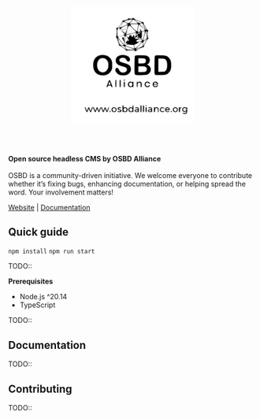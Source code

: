 <p align="center">

<img src="./docs/static/OSBD_logo.svg" width="250">

<br><br>

<strong>Open source headless CMS by OSBD Alliance</strong>
<br><br>
OSBD is a community-driven initiative. We welcome everyone to contribute whether it’s fixing bugs, enhancing documentation, or helping spread the word. Your involvement matters!

</p>

<p align="center">

<a href="https://osbdalliance.org/">Website</a> |  <a href="https://github.com/OSBDAlliance/headlesscms">Documentation</a>

</p>

  
  

## Quick guide
`npm install`
`npm run start`

TODO::

  
**Prerequisites**
- Node.js ^20.14
- TypeScript

TODO::

## Documentation
TODO::
## Contributing
TODO::

